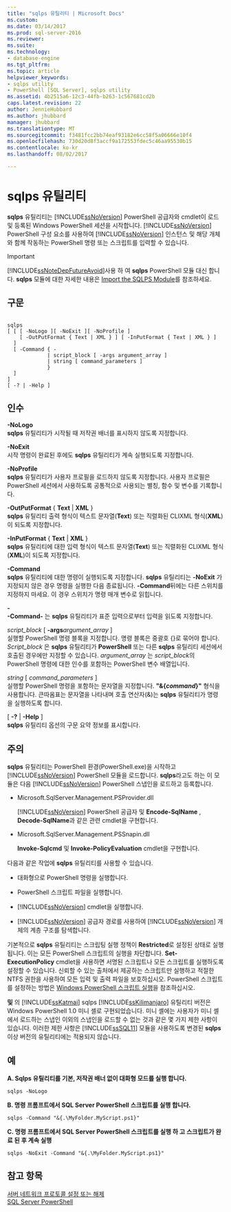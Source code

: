```yaml
---
title: "sqlps 유틸리티 | Microsoft Docs"
ms.custom: 
ms.date: 03/14/2017
ms.prod: sql-server-2016
ms.reviewer: 
ms.suite: 
ms.technology:
- database-engine
ms.tgt_pltfrm: 
ms.topic: article
helpviewer_keywords:
- sqlps utility
- PowerShell [SQL Server], sqlps utility
ms.assetid: 4b2515a6-12c3-44fb-b263-1c567681cd2b
caps.latest.revision: 22
author: JennieHubbard
ms.author: jhubbard
manager: jhubbard
ms.translationtype: MT
ms.sourcegitcommit: f3481fcc2bb74eaf93182e6cc58f5a06666e10f4
ms.openlocfilehash: 730d20d8f3accf9a172553fdec5c46aa95530b15
ms.contentlocale: ko-kr
ms.lasthandoff: 08/02/2017

---
```

# <a name="sqlps-utility"></a>sqlps 유틸리티
  **sqlps** 유틸리티는 [!INCLUDE[ssNoVersion](../includes/ssnoversion-md.md)] PowerShell 공급자와 cmdlet이 로드 및 등록된 Windows PowerShell 세션을 시작합니다. [!INCLUDE[ssNoVersion](../includes/ssnoversion-md.md)] PowerShell 구성 요소를 사용하여 [!INCLUDE[ssNoVersion](../includes/ssnoversion-md.md)] 인스턴스 및 해당 개체와 함께 작동하는 PowerShell 명령 또는 스크립트를 입력할 수 있습니다.  
  
> [!IMPORTANT]  
>  [!INCLUDE[ssNoteDepFutureAvoid](../includes/ssnotedepfutureavoid-md.md)]사용 하 여 **sqlps** PowerShell 모듈 대신 합니다. **sqlps** 모듈에 대한 자세한 내용은 [Import the SQLPS Module](../relational-databases/scripting/import-the-sqlps-module.md)를 참조하세요.  
  
## <a name="syntax"></a>구문  
  
```  
  
sqlps   
[ [ [ -NoLogo ][ -NoExit ][ -NoProfile ]  
    [ -OutPutFormat { Text | XML } ] [ -InPutFormat { Text | XML } ]  
  ]  
  [ -Command { -  
             | script_block [ -args argument_array ]  
             | string [ command_parameters ]  
             }  
  ]  
]  
[ -? | -Help ]  
```  
  
## <a name="arguments"></a>인수  
 **-NoLogo**  
 **sqlps** 유틸리티가 시작될 때 저작권 배너를 표시하지 않도록 지정합니다.  
  
 **-NoExit**  
 시작 명령이 완료된 후에도 **sqlps** 유틸리티가 계속 실행되도록 지정합니다.  
  
 **-NoProfile**  
 **sqlps** 유틸리티가 사용자 프로필을 로드하지 않도록 지정합니다. 사용자 프로필은 PowerShell 세션에서 사용하도록 공통적으로 사용되는 별칭, 함수 및 변수를 기록합니다.  
  
 **-OutPutFormat** { **Text** | **XML** }  
 **sqlps** 유틸리티 출력 형식이 텍스트 문자열(**Text**) 또는 직렬화된 CLIXML 형식(**XML**)이 되도록 지정합니다.  
  
 **-InPutFormat** { **Text** | **XML** }  
 **sqlps** 유틸리티에 대한 입력 형식이 텍스트 문자열(**Text**) 또는 직렬화된 CLIXML 형식(**XML**)이 되도록 지정합니다.  
  
 **-Command**  
 **sqlps** 유틸리티에 대한 명령이 실행되도록 지정합니다. **sqlps** 유틸리티는 **-NoExit** 가 지정되지 않은 경우 명령을 실행한 다음 종료됩니다. **-Command**뒤에는 다른 스위치를 지정하지 마세요. 이 경우 스위치가 명령 매개 변수로 읽힙니다.  
  
 **-**  
 **-Command-** 는 **sqlps** 유틸리티가 표준 입력으로부터 입력을 읽도록 지정합니다.  
  
 *script_block* [ **-args***argument_array* ]  
 실행할 PowerShell 명령 블록을 지정합니다. 명령 블록은 중괄호 {}로 묶어야 합니다. *Script_block* 은 **sqlps** 유틸리티가 **PowerShell** 또는 다른 **sqlps** 유틸리티 세션에서 호출된 경우에만 지정할 수 있습니다. *argument_array* 는 *script_block*의 PowerShell 명령에 대한 인수를 포함하는 PowerShell 변수 배열입니다.  
  
 *string* [ *command_parameters* ]  
 실행할 PowerShell 명령을 포함하는 문자열을 지정합니다. **"&{***command***}"** 형식을 사용합니다. 큰따옴표는 문자열을 나타내며 호출 연산자(&)는 **sqlps** 유틸리티가 명령을 실행하도록 합니다.  
  
 [ **-?** | **-Help** ]  
 **sqlps** 유틸리티 옵션의 구문 요약 정보를 표시합니다.  
  
## <a name="remarks"></a>주의  
 **sqlps** 유틸리티는 PowerShell 환경(PowerShell.exe)을 시작하고 [!INCLUDE[ssNoVersion](../includes/ssnoversion-md.md)] PowerShell 모듈을 로드합니다. **sqlps**라고도 하는 이 모듈은 다음 [!INCLUDE[ssNoVersion](../includes/ssnoversion-md.md)] PowerShell 스냅인을 로드하고 등록합니다.  
  
-   Microsoft.SqlServer.Management.PSProvider.dll  
  
     [!INCLUDE[ssNoVersion](../includes/ssnoversion-md.md)] PowerShell 공급자 및 **Encode-SqlName** , **Decode-SqlName**과 같은 관련 cmdlet을 구현합니다.  
  
-   Microsoft.SqlServer.Management.PSSnapin.dll  
  
     **Invoke-Sqlcmd** 및 **Invoke-PolicyEvaluation** cmdlet을 구현합니다.  
  
 다음과 같은 작업에 **sqlps** 유틸리티를 사용할 수 있습니다.  
  
-   대화형으로 PowerShell 명령을 실행합니다.  
  
-   PowerShell 스크립트 파일을 실행합니다.  
  
-   [!INCLUDE[ssNoVersion](../includes/ssnoversion-md.md)] cmdlet을 실행합니다.  
  
-   [!INCLUDE[ssNoVersion](../includes/ssnoversion-md.md)] 공급자 경로를 사용하여 [!INCLUDE[ssNoVersion](../includes/ssnoversion-md.md)] 개체의 계층 구조를 탐색합니다.  
  
 기본적으로 **sqlps** 유틸리티는 스크립팅 실행 정책이 **Restricted**로 설정된 상태로 실행됩니다. 이는 모든 PowerShell 스크립트의 실행을 차단합니다. **Set-ExecutionPolicy** cmdlet을 사용하면 서명된 스크립트나 모든 스크립트를 실행하도록 설정할 수 있습니다. 신뢰할 수 있는 출처에서 제공하는 스크립트만 실행하고 적절한 NTFS 권한을 사용하여 모든 입력 및 출력 파일을 보호하십시오. PowerShell 스크립트를 설정하는 방법은 [Windows PowerShell 스크립트 실행](http://go.microsoft.com/fwlink/?LinkId=103166)을 참조하십시오.  
  
 **및** 의 [!INCLUDE[ssKatmai](../includes/sskatmai-md.md)] sqlps [!INCLUDE[ssKilimanjaro](../includes/sskilimanjaro-md.md)] 유틸리티 버전은 Windows PowerShell 1.0 미니 셸로 구현되었습니다. 미니 셸에는 사용자가 미니 셸에서 로드하는 스냅인 이외의 스냅인을 로드할 수 없는 것과 같은 몇 가지 제한 사항이 있습니다. 이러한 제한 사항은 [!INCLUDE[ssSQL11](../includes/sssql11-md.md)] 모듈을 사용하도록 변경된 **sqlps** 이상 버전의 유틸리티에는 적용되지 않습니다.  
  
## <a name="examples"></a>예  
 **A. Sqlps 유틸리티를 기본, 저작권 배너 없이 대화형 모드를 실행 합니다.**  
  
```  
sqlps -NoLogo  
```  
  
 **B. 명령 프롬프트에서 SQL Server PowerShell 스크립트를 실행 합니다.**  
  
```  
sqlps -Command "&{.\MyFolder.MyScript.ps1}"  
```  
  
 **C. 명령 프롬프트에서 SQL Server PowerShell 스크립트를 실행 하 고 스크립트가 완료 된 후 계속 실행**  
  
```  
sqlps -NoExit -Command "&{.\MyFolder.MyScript.ps1}"  
```  
  
## <a name="see-also"></a>참고 항목  
 [서버 네트워크 프로토콜 설정 또는 해제](../database-engine/configure-windows/enable-or-disable-a-server-network-protocol.md)   
 [SQL Server PowerShell](../relational-databases/scripting/sql-server-powershell.md)  
  
  
